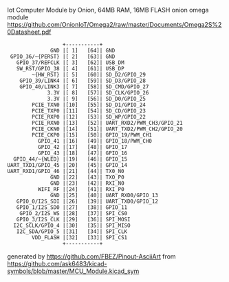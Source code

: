 Iot Computer Module by Onion, 64MB RAM, 16MB FLASH
onion omega module
https://github.com/OnionIoT/Omega2/raw/master/Documents/Omega2S%20Datasheet.pdf


	                  +-----------+
	              GND |[ 1]   [64]| GND
	 GPIO_36/~{PERST} |[ 2]   [63]| GND
	   GPIO_37/REFCLK |[ 3]   [62]| USB_DM
	   SW_RST/GPIO_38 |[ 4]   [61]| USB_DP
	        ~{HW_RST} |[ 5]   [60]| SD_D2/GPIO_29
	    GPIO_39/LINK4 |[ 6]   [59]| SD_D3/GPIO_28
	    GPIO_40/LINK3 |[ 7]   [58]| SD_CMD/GPIO_27
	             3.3V |[ 8]   [57]| SD_CLK/GPIO_26
	             3.3V |[ 9]   [56]| SD_D0/GPIO_25
	        PCIE_TXN0 |[10]   [55]| SD_D1/GPIO_24
	        PCIE_TXP0 |[11]   [54]| SD_CD/GPIO_23
	        PCIE_RXP0 |[12]   [53]| SD_WP/GPIO_22
	        PCIE_RXN0 |[13]   [52]| UART_RXD2/PWM_CH3/GPIO_21
	        PCIE_CKN0 |[14]   [51]| UART_TXD2/PWM_CH2/GPIO_20
	        PCIE_CKP0 |[15]   [50]| GPIO_19/PWM_CH1
	          GPIO_41 |[16]   [49]| GPIO_18/PWM_CH0
	          GPIO_42 |[17]   [48]| GPIO_17
	          GPIO_43 |[18]   [47]| GPIO_16
	  GPIO_44/~{WLED} |[19]   [46]| GPIO_15
	UART_TXD1/GPIO_45 |[20]   [45]| GPIO_14
	UART_RXD1/GPIO_46 |[21]   [44]| TX0_N0
	              GND |[22]   [43]| TXO_P0
	              GND |[23]   [42]| RXI_N0
	          WIFI_RF |[24]   [41]| RXI_P0
	              GND |[25]   [40]| UART_RXD0/GPIO_13
	   GPIO_0/I2S_SDI |[26]   [39]| UART_TXD0/GPIO_12
	   GPIO_1/I2S_SD0 |[27]   [38]| GPIO_11
	    GPIO_2/I2S_WS |[28]   [37]| SPI_CS0
	   GPIO_3/I2S_CLK |[29]   [36]| SPI_MOSI
	  I2C_SCLK/GPIO_4 |[30]   [35]| SPI_MISO
	   I2C_SDA/GPIO_5 |[31]   [34]| SPI_CLK
	        VDD_FLASH |[32]   [33]| SPI_CS1
	                  +-----------+


generated by https://github.com/FBEZ/Pinout-AsciiArt from https://github.com/ask6483/kicad-symbols/blob/master/MCU_Module.kicad_sym